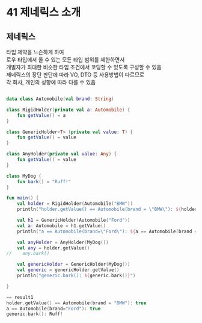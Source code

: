 # 41 제네릭스 소개

## 제네릭스
타입 제약을 느슨하게 하여  
로우 타입에서 올 수 있는 모든 타입 범위를 제한하면서  
개발자가 최대한 비슷한 타입 조건에서 코딩할 수 있도록 구성할 수 있음  
제네릭스의 장단 판단에 따라 VO, DTO 등 사용방법이 다르므로  
각 회사, 개인의 성향에 따라 다를 수 있음

```kotlin

data class Automobile(val brand: String)

class RigidHolder(private val a: Automobile) {
    fun getValue() = a
}

class GenericHolder<T> (private val value: T) {
    fun getValue() = value
}

class AnyHolder(private val value: Any) {
    fun getValue() = value
}

class MyDog {
    fun bark() = "Ruff!"
}

fun main() {
    val holder = RigidHolder(Automobile("BMW"))
    println("holder.getValue() == Automobile(brand = \"BMW\"): ${holder.getValue() == Automobile(brand = "BMW")}")

    val h1 = GenericHolder(Automobile("Ford"))
    val a: Automobile = h1.getValue()
    println("a == Automobile(brand=\"Ford\"): ${a == Automobile(brand = "Ford")}")

    val anyHolder = AnyHolder(MyDog())
    val any = holder.getValue()
//    any.bark()

    val genericHolder = GenericHolder(MyDog())
    val generic = genericHolder.getValue()
    println("generic.bark(): ${generic.bark()}")

}

== result1
holder.getValue() == Automobile(brand = "BMW"): true
a == Automobile(brand="Ford"): true
generic.bark(): Ruff!
```
